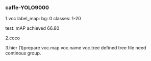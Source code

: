### caffe-YOLO9000

1.voc
label_map: bg: 0 classes: 1-20

test:
mAP achieved 66.80

2.coco

3.hier
(1)prepare voc.map voc.name voc.tree
defined tree file need continous group.


